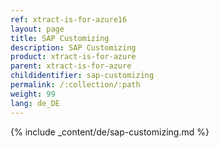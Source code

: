 ```yaml
---
ref: xtract-is-for-azure16
layout: page
title: SAP Customizing
description: SAP Customizing
product: xtract-is-for-azure
parent: xtract-is-for-azure
childidentifier: sap-customizing
permalink: /:collection/:path
weight: 99
lang: de_DE
---
```


{% include _content/de/sap-customizing.md  %}

